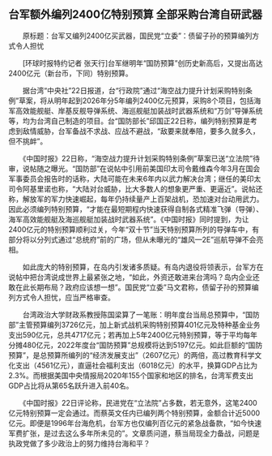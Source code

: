 ## 台军额外编列2400亿特别预算 全部采购台湾自研武器
　　原标题：台军又编列2400亿买武器，国民党“立委”：债留子孙的预算编列方式令人担忧

　　[环球时报特约记者 张天行]台军继明年“国防预算”创历史新高后，又提出高达2400亿元（新台币，下同）特别预算。

　　据台湾“中央社”22日报道，台“行政院”通过“海空战力提升计划采购特别条例”草案，将从明年起到2026年分5年编列2400亿元预算，采购8个项目，包括海军高效能舰艇、岸基反舰导弹系统、海巡舰艇加装战时武器系统和“万剑”导弹系统等，均为台湾自己制造的项目。台“国防部长”邱国正22日称，编列特别预算是考虑到敌情威胁，台军备战不求战、应战不避战，“敌要来就奉陪，要多久就多久，但不挑衅”。

　　《中国时报》22日称，“海空战力提升计划采购特别条例”草案已送“立法院”待审，说帖随之曝光。“国防部”在说帖中引用前美国印太司令戴维森今年3月在国会军事委员会报告时的话称，大陆可能在未来6年内以武力解决台湾；继任的美印太司令阿基里诺也称，“大陆对台威胁，比大多数人的想象更严重、更逼近”。说帖还称，解放军的军力快速崛起，每年仍持续量产上百架战机，恐加速对台动用武力。因此必须编列特别预算，“才能在最短期程内快速获得自制各式精准飞弹（导弹）、海军高效能舰艇及海巡舰艇加装战时武器系统”。《中国时报》同时提到，为让2400亿元的特别预算顺利过关，今年“双十节”当天特别预算所列的导弹车中，有部分将以分列式通过“总统府”前的广场，但从未曝光的“雄风—2E”巡航导弹不会亮相。

　　如此庞大的特别预算，在岛内引发诸多质疑。有岛内退役将领表示，台军方在说帖中把台湾说成世界上最紧张之地，“如此，外资还敢进来台湾吗？岛内企业还敢在此长期布局？政府应该想一想”。国民党“立委”马文君称，债留子孙的预算编列方式令人担忧，应当严格审查。

　　台湾政治大学财政系教授陈国梁算了一笔账：明年度台当局总预算中，“国防部”主管预算编列3726亿元，加上新式战机采购特别预算401亿元及特种基金业务支出590亿元，总共4717亿元；若再加上5年2400亿元特别预算，等于平均每年分摊480亿元，2022年度台“国防预算”总规模将达到5197亿元。如此巨额的“国防预算”，是总预算所编列的“经济发展支出”（2607亿元）的两倍，高过教育科学文化支出（4561亿元），直逼社会福利支出（6018亿元）的水平，换算GDP占比为2.3%。而根据美国中央情报局2020年155个国家和地区的排名，台湾军费支出GDP占比将从第65名跃升进入前40名。

　　《中国时报》22日评论称，民进党在“立法院”占多数，若无意外，这笔2400亿元特别预算一定会通过。而蔡英文任内已编列两个特别预算，金额合计近5000亿元。即便是1996年台海危机，台军方也仅编列百亿元的紧急战备款，“如今快速军费扩张，是过去这么多年所未见的”。文章质问道，蔡当局现全力备战，问题是执政党做了多少政治上的努力维持台海和平？

